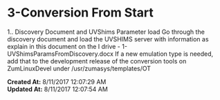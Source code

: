 # 3-Conversion From Start

1.. Discovery Document and UVShims Parameter load Go through the discovery document and load the UVSHIMS server with information as explain in this document on the I drive - 1-UVShimsParamsFromDiscovery.docx If a new emulation type is needed, add that to the development release of the conversion tools on ZumLinuxDevel under /usr/zumasys/templates/OT  

**Created At:** 8/11/2017 12:07:29 AM  
**Updated At:** 8/11/2017 12:07:54 AM  

